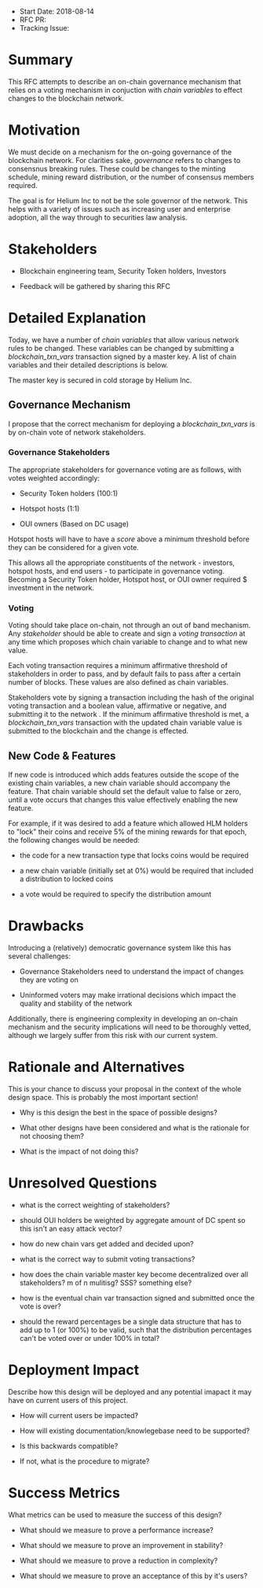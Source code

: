 - Start Date: 2018-08-14
- RFC PR:
- Tracking Issue:

# Summary
[summary]: #summary

This RFC attempts to describe an on-chain governance mechanism that relies on a voting mechanism in conjuction with _chain variables_ to effect changes to the blockchain network.

# Motivation
[motivation]: #motivation

We must decide on a mechanism for the on-going governance of the blockchain network. For clarities sake, _governance_ refers to changes to consensnus breaking rules. These could be changes to the minting schedule, mining reward distribution, or the number of consensus members required.

The goal is for Helium Inc to not be the sole governor of the network. This helps with a variety of issues such as increasing user and enterprise adoption, all the way through to securities law analysis.

# Stakeholders
[stakeholders]: #stakeholders

* Blockchain engineering team, Security Token holders, Investors

* Feedback will be gathered by sharing this RFC

# Detailed Explanation
[detailed-explanation]: #detailed-explanation

Today, we have a number of _chain variables_ that allow various network rules to be changed. These variables can be changed by submitting a _blockchain_txn_vars_ transaction signed by a master key. A list of chain variables and their detailed descriptions is below.

The master key is secured in cold storage by Helium Inc.

## Governance Mechanism

I propose that the correct mechanism for deploying a _blockchain_txn_vars_ is by on-chain vote of network stakeholders.

### Governance Stakeholders

The appropriate stakeholders for governance voting are as follows, with votes weighted accordingly:

- Security Token holders (100:1)

- Hotspot hosts (1:1)

- OUI owners (Based on DC usage)

Hotspot hosts will have to have a _score_ above a minimum threshold before they can be considered for a given vote.

This allows all the appropriate constituents of the network - investors, hotspot hosts, and end users - to participate in governance voting. Becoming a Security Token holder, Hotspot host, or OUI owner required $ investment in the network.

### Voting

Voting should take place on-chain, not through an out of band mechanism. Any _stakeholder_ should be able to create and sign a _voting transaction_ at any time which proposes which chain variable to change and to what new value.

Each voting transaction requires a minimum affirmative threshold of stakeholders in order to pass, and by default fails to pass after a certain number of blocks. These values are also defined as chain variables.

Stakeholders vote by signing a transaction including the hash of the original voting transaction and a boolean value, affirmative or negative, and submitting it to the network . If the minimum affirmative threshold is met, a _blockchain_txn_vars_ transaction with the updated chain variable value is submitted to the blockchain and the change is effected.

## New Code & Features

If new code is introduced which adds features outside the scope of the existing chain variables, a new chain variable should accompany the feature. That chain variable should set the default value to false or zero, until a vote occurs that changes this value effectively enabling the new feature.

For example, if it was desired to add a feature which allowed HLM holders to "lock" their coins and receive 5% of the mining rewards for that epoch, the following changes would be needed:

- the code for a new transaction type that locks coins would be required

- a new chain variable (initially set at 0%) would be required that included a distribution to locked coins

- a vote would be required to specify the distribution amount

# Drawbacks
[drawbacks]: #drawbacks

Introducing a (relatively) democratic governance system like this has several challenges:

- Governance Stakeholders need to understand the impact of changes they are voting on

- Uninformed voters may make irrational decisions which impact the quality and stability of the network

Additionally, there is engineering complexity in developing an on-chain mechanism and the security implications will need to be thoroughly vetted, although we largely suffer from this risk with our current system.

# Rationale and Alternatives
[alternatives]: #rationale-and-alternatives

This is your chance to discuss your proposal in the context of the whole design
space. This is probably the most important section!

- Why is this design the best in the space of possible designs?

- What other designs have been considered and what is the rationale for not
  choosing them?

- What is the impact of not doing this?

# Unresolved Questions
[unresolved]: #unresolved-questions

- what is the correct weighting of stakeholders?

- should OUI holders be weighted by aggregate amount of DC spent so this isn't an easy attack vector?

- how do new chain vars get added and decided upon?

- what is the correct way to submit voting transactions?

- how does the chain variable master key become decentralized over all stakeholders? m of n mulitisg? SSS? something else?

- how is the eventual chain var transaction signed and submitted once the vote is over?

- should the reward percentages be a single data structure that has to add up to 1 (or 100%) to be valid, such that the distribution percentages can't be voted over or under 100% in total?

# Deployment Impact
[deployment-impact]: #deployment-impact

Describe how this design will be deployed and any potential imapact it may have on
current users of this project.

- How will current users be impacted?

- How will existing documentation/knowlegebase need to be supported?

- Is this backwards compatible?

- If not, what is the procedure to migrate?

# Success Metrics
[success-metrics]: #success-metrics

What metrics can be used to measure the success of this design?

- What should we measure to prove a performance increase?

- What should we measure to prove an improvement in stability?

- What should we measure to prove a reduction in complexity?

- What should we measure to prove an acceptance of this by it's users?